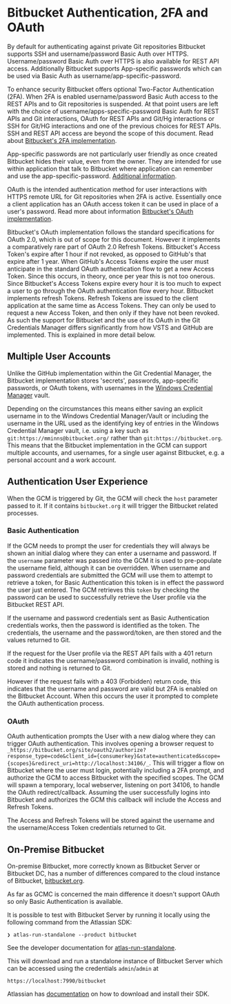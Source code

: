 # Bitbucket Authentication, 2FA and OAuth

By default for authenticating against private Git repositories Bitbucket supports SSH and username/password Basic Auth over HTTPS.
Username/password Basic Auth over HTTPS is also available for REST API access.
Additionally Bitbucket supports App-specific passwords which can be used via Basic Auth as username/app-specific-password.

To enhance security Bitbucket offers optional Two-Factor Authentication (2FA). When 2FA is enabled username/password Basic Auth access to the REST APIs and to Git repositories is suspended.
At that point users are left with the choice of username/apps-specific-password Basic Auth for REST APIs and Git interactions, OAuth for REST APIs and Git/Hg interactions or SSH for Git/HG interactions and one of the previous choices for REST APIs.
SSH and REST API access are beyond the scope of this document.
Read about [Bitbucket's 2FA implementation][2fa-impl].

App-specific passwords are not particularly user friendly as once created Bitbucket hides their value, even from the owner.
They are intended for use within application that talk to Bitbucket where application can remember and use the app-specific-password.
[Additional information][additional-info].

OAuth is the intended authentication method for user interactions with HTTPS remote URL for Git repositories when 2FA is active.
Essentially once a client application has an OAuth access token it can be used in place of a user's password.
Read more about information [Bitbucket's OAuth implementation][oauth-impl].

Bitbucket's OAuth implementation follows the standard specifications for OAuth 2.0, which is out of scope for this document.
However it implements a comparatively rare part of OAuth 2.0 Refresh Tokens.
Bitbucket's Access Token's expire after 1 hour if not revoked, as opposed to GitHub's that expire after 1 year.
When GitHub's Access Tokens expire the user must anticipate in the standard OAuth authentication flow to get a new Access Token. Since this occurs, in theory, once per year this is not too onerous.
Since Bitbucket's Access Tokens expire every hour it is too much to expect a user to go through the OAuth authentication flow every hour.
Bitbucket implements refresh Tokens.
Refresh Tokens are issued to the client application at the same time as Access Tokens.
They can only be used to request a new Access Token, and then only if they have not been revoked.
As such the support for Bitbucket and the use of its OAuth in the Git Credentials Manager differs significantly from how VSTS and GitHub are implemented.
This is explained in more detail below.

## Multiple User Accounts

Unlike the GitHub implementation within the Git Credential Manager, the Bitbucket implementation stores 'secrets', passwords, app-specific passwords, or OAuth tokens, with usernames in the [Windows Credential Manager][wincred-manager] vault.

Depending on the circumstances this means either saving an explicit username in to the Windows Credential Manager/Vault or including the username in the URL used as the identifying key of entries in the Windows Credential Manager vault, i.e. using a key such as `git:https://mminns@bitbucket.org/` rather than `git:https://bitbucket.org`.
This means that the Bitbucket implementation in the GCM can support multiple accounts, and usernames,  for a single user against Bitbucket, e.g. a personal account and a work account.

## Authentication User Experience

When the GCM is triggered by Git, the GCM will check the `host` parameter passed to it.
If it contains `bitbucket.org` it will trigger the Bitbucket related processes.

### Basic Authentication

If the GCM needs to prompt the user for credentials they will always be shown an initial dialog where they can enter a username and password. If the `username` parameter was passed into the GCM it is used to pre-populate the username field, although it can be overridden.
When username and password credentials are submitted the GCM will use them to attempt to retrieve a token, for Basic Authentication this token is in effect the password the user just entered.
The GCM retrieves this `token` by checking the password can be used to successfully retrieve the User profile via the Bitbucket REST API.

If the username and password credentials sent as Basic Authentication credentials works, then the password is identified as the token. The credentials, the username and the password/token, are then stored and the values returned to Git.

If the request for the User profile via the REST API fails with a 401 return code it indicates the username/password combination is invalid, nothing is stored and nothing is returned to Git.

However if the request fails with a 403 (Forbidden) return code, this indicates that the username and password are valid but 2FA is enabled on the Bitbucket Account.
When this occurs the user it prompted to complete the OAuth authentication process.

### OAuth

OAuth authentication prompts the User with a new dialog where they can trigger OAuth authentication.
This involves opening a browser request to `_https://bitbucket.org/site/oauth2/authorize?response_type=code&client_id={consumerkey}&state=authenticated&scope={scopes}&redirect_uri=http://localhost:34106/_`.
This will trigger a flow on Bitbucket where the user must login, potentially including a 2FA prompt, and authorize the GCM to access Bitbucket with the specified scopes.
The GCM will spawn a temporary, local webserver, listening on port 34106, to handle the OAuth redirect/callback.
Assuming the user successfully logins into Bitbucket and authorizes the GCM this callback will include the Access and Refresh Tokens.

The Access and Refresh Tokens will be stored against the username and the username/Access Token credentials returned to Git.

## On-Premise Bitbucket

On-premise Bitbucket, more correctly known as Bitbucket Server or Bitbucket DC, has a number of differences compared to the cloud instance of Bitbucket, [bitbucket.org][].

As far as GCMC is concerned the main difference it doesn't support OAuth so only Basic Authentication is available.

It is possible to test with Bitbucket Server by running it locally using the following command from the Atlassian SDK:

    ❯ atlas-run-standalone --product bitbucket

See the developer documentation for [atlas-run-standalone][].

This will download and run a standalone instance of Bitbucket Server which can be accessed using the credentials `admin`/`admin` at

    https://localhost:7990/bitbucket

Atlassian has [documentation][] on how to download and install their SDK.

[additional-info]:https://confluence.atlassian.com/display/BITBUCKET/App+passwords
[atlas-run-standalone]: https://developer.atlassian.com/server/framework/atlassian-sdk/atlas-run-standalone/
[bitbucket.org]: https://bitbucket.org
[2fa-impl]: https://confluence.atlassian.com/bitbucket/two-step-verification-777023203.html
[oauth-impl]: https://confluence.atlassian.com/bitbucket/oauth-on-bitbucket-cloud-238027431.html
[documentation]: https://developer.atlassian.com/server/framework/atlassian-sdk/
[wincred-manager]: https://msdn.microsoft.com/en-us/library/windows/desktop/aa374792(v=vs.85).aspx
